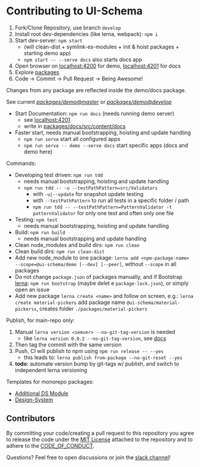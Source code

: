 # Contributing to UI-Schema

1. Fork/Clone Repository, use branch `develop`
2. Install root dev-dependencies (like lerna, webpack): `npm i`
3. Start dev-server: `npm start`
    - (will clean-dist + symlink-es-modules + init & hoist packages + starting demo app)
    - `npm start -- --serve docs` also starts docs app
4. Open browser on [localhost:4200](http://localhost:4200) for demo, [localhost:4201](http://localhost:4201) for docs
5. Explore [packages](packages)
8. Code -> Commit -> Pull Request -> Being Awesome!

Changes from any package are reflected inside the demo/docs package.

See current *[packages/demo@master](https://ui-schema-demo.netlify.app/)* or
*[packages/demo@develop](https://develop--ui-schema-demo.netlify.app/)*

- Start Documentation: `npm run docs` (needs running demo server)
    - see [localhost:4201](http://localhost:4201)
    - write in [packages/docs/src/content/docs](./packages/docs/src/content/docs)
- Faster start, needs manual bootstrapping, hoisting and update handling
    - `npm run serve` start all configured apps
    - `npm run serve -- demo --serve docs` start specific apps (docs and demo here)

Commands:

- Developing test driven: `npm run tdd`
    - needs manual bootstrapping, hoisting and update handling
    - `npm run tdd -- -u --testPathPattern=src/Validators`
        - with `-u|--update` for snapshot update testing
        - with `--testPathPattern` to run all tests in a specific folder / path
        - `npm run tdd -- --testPathPattern=PatternValidator -t patternValidator` for only one test and often only one file
- Testing: `npm test`
    - needs manual bootstrapping, hoisting and update handling
- Build: `npm run build`
    - needs manual bootstrapping and update handling
- Clean node_modules and build dirs: `npm run clean`
- Clean build dirs: `npm run clean-dist`
- Add new node_module to one package: `lerna add <npm-package-name> --scope=@ui-schema/demo [--dev] [--peer]`, without `--scope` in all packages
- Do not change `package.json` of packages manually, and if Bootstrap [lerna](https://lerna.js.org/): `npm run bootstrap` (maybe delet e `package-lock.json`), or simply open an issue
- Add new package `lerna create <name>` and follow on screen, e.g.: `lerna create material-pickers` add package name `@ui-schema/material-pickerss`, creates folder `./packages/material-pickers`

Publish, for main-repo only:

1. Manual `lerna version <semver> --no-git-tag-version` is needed
    - like `lerna version 0.0.2 --no-git-tag-version`, see [docs](https://github.com/lerna/lerna/tree/master/commands/version#lifecycle-scripts)
2. Then tag the commit with the same version
3. Push, CI will publish to npm using `npm run release -- --yes`
    - this leads to: `lerna publish from-package --no-git-reset --yes`
4. **todo:** automate version bump by git-tags w/ publish, and switch to independent lerna versioning

Templates for monorepo packages:

- [Additional DS Module](./tools/template-package)
- [Design-System](./tools/template-ds)

## Contributors

By committing your code/creating a pull request to this repository you agree to release the code under the [MIT License](LICENSE) attached to the repository and to adhere to the [CODE_OF_CONDUCT](CODE_OF_CONDUCT.md).

Questions? Feel free to open discussions or join the [slack channel](https://join.slack.com/t/ui-schema/shared_invite/zt-smbsybk5-dFIRLEPCJerzDwtycaA71w)!
